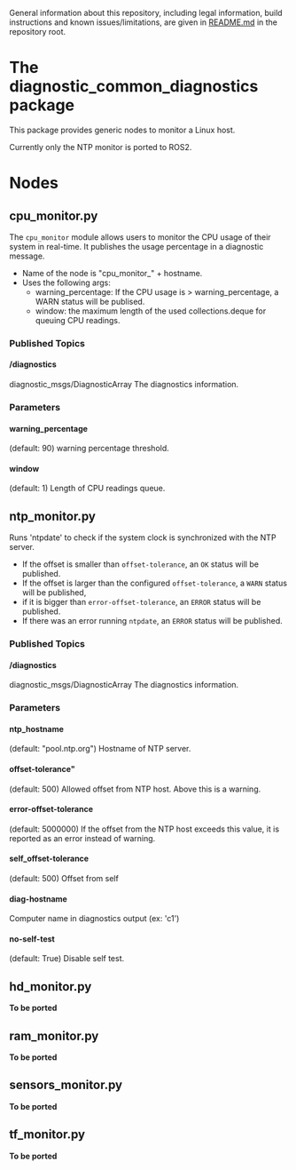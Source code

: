 General information about this repository, including legal information, build instructions and known issues/limitations, are given in [README.md](../README.md) in the repository root.

# The diagnostic_common_diagnostics package
This package provides generic nodes to monitor a Linux host.

Currently only the NTP monitor is ported to ROS2.

# Nodes

## cpu_monitor.py
The `cpu_monitor` module allows users to monitor the CPU usage of their system in real-time.
It publishes the usage percentage in a diagnostic message.

* Name of the node is "cpu_monitor_" + hostname.
* Uses the following args:
  * warning_percentage: If the CPU usage is > warning_percentage, a WARN status will be publised.
  * window: the maximum length of the used collections.deque for queuing CPU readings.

### Published Topics
#### /diagnostics
diagnostic_msgs/DiagnosticArray
The diagnostics information.

### Parameters
#### warning_percentage
(default: 90)
warning percentage threshold.

#### window
(default: 1)
Length of CPU readings queue.

## ntp_monitor.py
Runs 'ntpdate' to check if the system clock is synchronized with the NTP server.
* If the offset is smaller than `offset-tolerance`, an `OK` status will be published.
* If the offset is larger than the configured `offset-tolerance`, a `WARN` status will be published,
* if it is bigger than `error-offset-tolerance`, an `ERROR` status will be published.
* If there was an error running `ntpdate`, an `ERROR` status will be published.

### Published Topics
#### /diagnostics
diagnostic_msgs/DiagnosticArray
The diagnostics information.

### Parameters
#### ntp_hostname
(default: "pool.ntp.org")
Hostname of NTP server.

#### offset-tolerance"
(default: 500)
Allowed offset from NTP host. Above this is a warning.

#### error-offset-tolerance
(default: 5000000)
If the offset from the NTP host exceeds this value, it is reported as an error instead of warning.

#### self_offset-tolerance
(default: 500)
Offset from self

#### diag-hostname
Computer name in diagnostics output (ex: 'c1')

#### no-self-test
(default: True)
Disable self test.

## hd_monitor.py
**To be ported**

## ram_monitor.py
**To be ported**

## sensors_monitor.py
**To be ported**

## tf_monitor.py
**To be ported**
